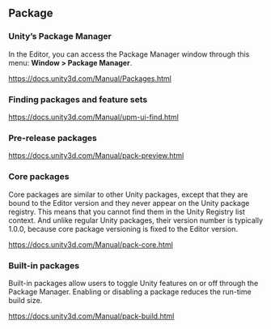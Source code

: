 ## Package 

### Unity’s Package Manager
In the Editor, you can access the Package Manager window through this menu: **Window > Package Manager**.


https://docs.unity3d.com/Manual/Packages.html


### Finding packages and feature sets
https://docs.unity3d.com/Manual/upm-ui-find.html


### Pre-release packages
https://docs.unity3d.com/Manual/pack-preview.html


### Core packages
Core packages are similar to other Unity packages, except that they are bound to the Editor version and they never appear on the Unity package registry. This means that you cannot find them in the Unity Registry list context. And unlike regular Unity packages, their version number is typically 1.0.0, because core package versioning is fixed to the Editor version.


https://docs.unity3d.com/Manual/pack-core.html


### Built-in packages
Built-in packages allow users to toggle Unity features on or off through the Package Manager. Enabling or disabling a package reduces the run-time build size. 

https://docs.unity3d.com/Manual/pack-build.html


